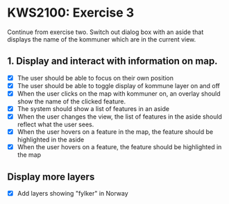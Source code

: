 # KWS2100: Exercise 3

Continue from exercise two. Switch out dialog box with an aside that displays the name of the kommuner
which are in the current view.

## 1. Display and interact with information on map.

- [x] The user should be able to focus on their own position
- [x] The user should be able to toggle display of kommune layer on and off
- [x] When the user clicks on the map with kommuner on, an overlay should show the name of the clicked feature.
- [x] The system should show a list of features in an aside
- [x] When the user changes the view, the list of features in the aside should reflect what the user sees.
- [x] When the user hovers on a feature in the map, the feature should be highlighted in the aside
- [x] When the user hovers on a feature, the feature should be highlighted in the map

## Display more layers

- [x] Add layers showing "fylker" in Norway
